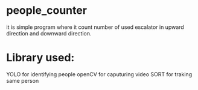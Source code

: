 # people_counter
it is simple program where it count number of used escalator in upward direction and downward direction.
# Library used:
  YOLO for identifying people
  openCV for caputuring video
  SORT for traking same person
